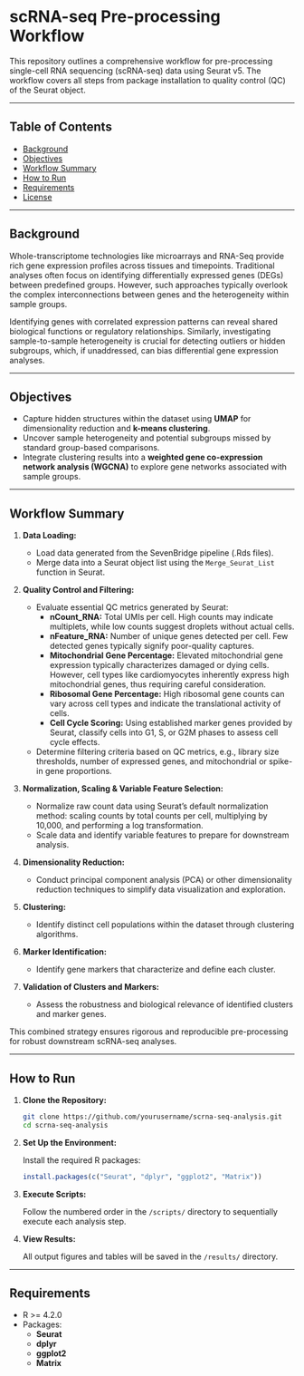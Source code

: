 # scRNA-seq Pre-processing Workflow

This repository outlines a comprehensive workflow for pre-processing single-cell RNA sequencing (scRNA-seq) data using Seurat v5. The workflow covers all steps from package installation to quality control (QC) of the Seurat object.

---

## Table of Contents

- [Background](#background)
- [Objectives](#objectives)
- [Workflow Summary](#workflow-summary)
- [How to Run](#how-to-run)
- [Requirements](#requirements)
- [License](#license)

---

## Background

Whole-transcriptome technologies like microarrays and RNA-Seq provide rich gene expression profiles across tissues and timepoints. Traditional analyses often focus on identifying differentially expressed genes (DEGs) between predefined groups. However, such approaches typically overlook the complex interconnections between genes and the heterogeneity within sample groups.

Identifying genes with correlated expression patterns can reveal shared biological functions or regulatory relationships. Similarly, investigating sample-to-sample heterogeneity is crucial for detecting outliers or hidden subgroups, which, if unaddressed, can bias differential gene expression analyses.

---

## Objectives

- Capture hidden structures within the dataset using **UMAP** for dimensionality reduction and **k-means clustering**.
- Uncover sample heterogeneity and potential subgroups missed by standard group-based comparisons.
- Integrate clustering results into a **weighted gene co-expression network analysis (WGCNA)** to explore gene networks associated with sample groups.

---

## Workflow Summary

1. **Data Loading:**
   - Load data generated from the SevenBridge pipeline (.Rds files).
   - Merge data into a Seurat object list using the `Merge_Seurat_List` function in Seurat.

2. **Quality Control and Filtering:**
   - Evaluate essential QC metrics generated by Seurat:
     - **nCount_RNA:** Total UMIs per cell. High counts may indicate multiplets, while low counts suggest droplets without actual cells.
     - **nFeature_RNA:** Number of unique genes detected per cell. Few detected genes typically signify poor-quality captures.
     - **Mitochondrial Gene Percentage:** Elevated mitochondrial gene expression typically characterizes damaged or dying cells. However, cell types like cardiomyocytes inherently express high mitochondrial genes, thus requiring careful consideration.
     - **Ribosomal Gene Percentage:** High ribosomal gene counts can vary across cell types and indicate the translational activity of cells.
     - **Cell Cycle Scoring:** Using established marker genes provided by Seurat, classify cells into G1, S, or G2M phases to assess cell cycle effects.
   - Determine filtering criteria based on QC metrics, e.g., library size thresholds, number of expressed genes, and mitochondrial or spike-in gene proportions.

3. **Normalization, Scaling & Variable Feature Selection:**
   - Normalize raw count data using Seurat’s default normalization method: scaling counts by total counts per cell, multiplying by 10,000, and performing a log transformation.
   - Scale data and identify variable features to prepare for downstream analysis.

4. **Dimensionality Reduction:**
   - Conduct principal component analysis (PCA) or other dimensionality reduction techniques to simplify data visualization and exploration.

5. **Clustering:**
   - Identify distinct cell populations within the dataset through clustering algorithms.

6. **Marker Identification:**
   - Identify gene markers that characterize and define each cluster.

7. **Validation of Clusters and Markers:**
   - Assess the robustness and biological relevance of identified clusters and marker genes.

This combined strategy ensures rigorous and reproducible pre-processing for robust downstream scRNA-seq analyses.

---

## How to Run

1. **Clone the Repository:**

   ```bash
   git clone https://github.com/yourusername/scrna-seq-analysis.git
   cd scrna-seq-analysis
   ```

2. **Set Up the Environment:**

   Install the required R packages:

   ```r
   install.packages(c("Seurat", "dplyr", "ggplot2", "Matrix"))
   ```

3. **Execute Scripts:**

   Follow the numbered order in the `/scripts/` directory to sequentially execute each analysis step.

4. **View Results:**

   All output figures and tables will be saved in the `/results/` directory.

---

## Requirements

- R >= 4.2.0
- Packages:
  - **Seurat**
  - **dplyr**
  - **ggplot2**
  - **Matrix**



